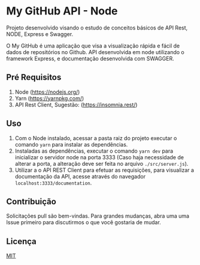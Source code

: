 # My GitHub API - Node

Projeto desenvolvido visando o estudo de conceitos básicos de API Rest, NODE, Express e Swagger.

O My GitHub é uma aplicação que visa a visualização rápida e fácil de dados de repositórios no Github. API desenvolvida em node utilizando o framework Express, e documentação desenvolvida com SWAGGER. 

## Pré Requisitos

1. Node (https://nodejs.org/)
2. Yarn (https://yarnpkg.com/)
2. API Rest Client, Sugestão: (https://insomnia.rest/)

## Uso

1. Com o Node instalado, acessar a pasta raiz do projeto executar o comando `yarn` para instalar as dependências.
2. Instaladas as dependências, executar o comando `yarn dev` para inicializar o servidor node na porta 3333 (Caso haja necessidade de alterar a porta, a alteração deve ser feita no arquivo `./src/server.js`). 
3. Utilizar a o API REST Client para efetuar as requisições, para visualizar a documentação da API, acesse através do navegador `localhost:3333/documentation`.

## Contribuição
Solicitações pull são bem-vindas. Para grandes mudanças, abra uma uma Issue primeiro para discutirmos o que você gostaria de mudar.

## Licença
[MIT](https://github.com/caiodeambrosio/my-github-api/blob/master/LICENSE)
